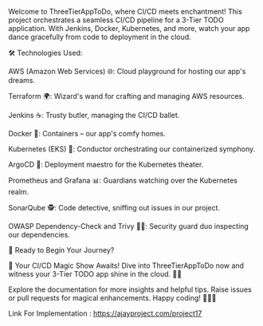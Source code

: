 Welcome to ThreeTierAppToDo, where CI/CD meets enchantment! This project orchestrates a seamless CI/CD pipeline for a 3-Tier TODO application. With Jenkins, Docker, Kubernetes, and more, watch your app dance gracefully from code to deployment in the cloud.

🛠 Technologies Used:

AWS (Amazon Web Services) 🌐:
Cloud playground for hosting our app's dreams.

Terraform 🌍:
Wizard's wand for crafting and managing AWS resources.

Jenkins ☕:
Trusty butler, managing the CI/CD ballet.

Docker 🐳:
Containers – our app's comfy homes.

Kubernetes (EKS) 🚢:
Conductor orchestrating our containerized symphony.

ArgoCD 🚀:
Deployment maestro for the Kubernetes theater.

Prometheus and Grafana 📊:
Guardians watching over the Kubernetes realm.

SonarQube 🕵️:
Code detective, sniffing out issues in our project.

OWASP Dependency-Check and Trivy 🕵️‍♂️:
Security guard duo inspecting our dependencies.

🚀 Ready to Begin Your Journey?

🌟 Your CI/CD Magic Show Awaits! Dive into ThreeTierAppToDo now and witness your 3-Tier TODO app shine in the cloud. 🚀✨

Explore the documentation for more insights and helpful tips. Raise issues or pull requests for magical enhancements. Happy coding! 🧙‍♂️✨

Link For Implementation : https://ajayproject.com/project17


